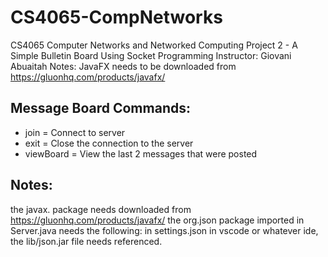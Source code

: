 # CS4065-CompNetworks
CS4065 Computer Networks and Networked Computing
Project 2 - A Simple Bulletin Board Using Socket Programming
Instructor: Giovani Abuaitah
Notes: JavaFX needs to be downloaded from https://gluonhq.com/products/javafx/ 

## Message Board Commands:
* join = Connect to server
* exit = Close the connection to the server
* viewBoard = View the last 2 messages that were posted


## Notes: 
the javax. package needs downloaded from https://gluonhq.com/products/javafx/ 
the org.json package imported in Server.java needs the following:
          in settings.json in vscode or whatever ide, the lib/json.jar file needs referenced.
